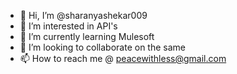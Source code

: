 - 👋 Hi, I’m @sharanyashekar009
- 👀 I’m interested in API's
- 🌱 I’m currently learning Mulesoft 
- 💞️ I’m looking to collaborate on the same
- 📫 How to reach me @ peacewithless@gmail.com

<!---
sharanyashekar009/sharanyashekar009 is a ✨ special ✨ repository because its `README.md` (this file) appears on your GitHub profile.
You can click the Preview link to take a look at your changes.
--->
